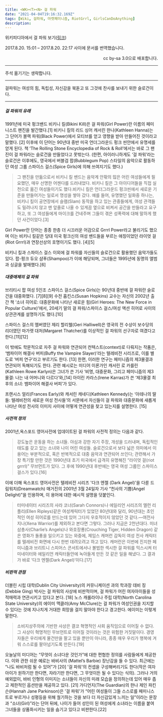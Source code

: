 ```yaml
---
title: <WK><T><N> 걸 파워
date: "2021-04-04T19:16:32.169Z"
tags: [Wiki, 걸파워, 마켓페미니즘, RiotGrrl, GirlsCanDoAnything]
description: 
---
```


위키피디아에서 걸 파워 보기(<a href="https://ko.wikipedia.org/wiki/%EA%B1%B8_%ED%8C%8C%EC%9B%8C" target="_blank" rel="noopener noreferrer">링크</a>)

2017.8.20. 15:01 – 2017.8.20. 22:17 사이에 문서를 번역했습니다.

<p style="text-align: right;">cc by-sa 3.0으로 배포합니다.</p>

---

주석 옮기기는 생략합니다. 

---

걸파워는 여성의 힘, 독립성, 자신감을 북돋고 또 그것에 찬사를 보내기 위한 슬로건이다.

---

##### 걸 파워의 유래

1991년에 미국 펑크밴드 비키니 킬(Bikini Kill)은 걸 파워(Girl Power)란 이름의 페미니스트 팬진을 발간했다.[1] 비키니 킬의 리드 싱어 캐서린 한나(Kathleen Hanna)는 그 단어가 블랙 파워(Black Power)에서 모티브를 얻고 영향을 받아 만들어진 것이라고 말했다. [2] 이후에 이 단어는 90년대 중반 미국 언더그라운드 펑크 씬안에서 유명세를 얻게 된다. 책 ‘The Rolling Stone Encyclopedia of Rock & Roll’에서는 바로 그 팬진이 걸 파워라는 슬로건을 만들었다고 못밖는다. (한편, 아이러니하게도 ‘걸 파워’라는 슬로건은 이후에도, 영국에서 버블검 팝(Bubblegum Pop) 스타일의 음악으로 활동하던 여성 그룹 스파이스 걸스(Spice Girls)에 의해 쓰여지기도 했다.)

> 그 팬진을 만듦으로서 비키니 킬 밴드는 음악계 안팎의 많은 어린 여성들에게 필요했던, 매우 선명한 어젠다를 드러내었다. 비키니 킬은 그 아이디어들을 직접 실천으로 옮긴 여성들이기도 했다.비키니 킬은 언더그라운드 펑크씬에서 새로운 기준을 만들어가는 일로서 명성을 쌓아 갔다. 예를 들어, 유명했던 일화중 하나는, 비키니 킬이 공연장에서 슬램(Slam) 동작을 하고 있는 관중들에게, 여성 관객들도 밀려나지 않고 맨 앞줄로 나올 수 있게끔 옆으로 비켜서 공간을 만들라고 요구하고, 또 그 여성들에게 마이크를 건네주며 그들이 겪은 성폭력에 대해 말하게 했던 사건이었다.[3]

Girl Power란 단어는 종종 한층 더 시끄러운 어감으로 Grrrl Power라고 불리기도 했으며 이는 비키니 킬같은 당대 미국 펑크신의 여성 밴드들을 부르는 애칭이었던 라이엇 걸(Riot Grrrl)과 연장선상의 호명이기도 했다. [4][5]

비키니 킬과 스파이스 걸스 이외에 걸 파워를 자신들의 슬로건으로 활용했던 음악가들도 있다. 팝-펑크 듀오 샴푸(Shampoo)가 이에 해당되며, 그녀들은 1995년에 동명의 앨범과 싱글을 발매했다.[6]

##### 대중매체의 걸 파워

브리티시 팝 여성 5인조 스파이스 걸스(Spice Girls)는 90년대 중반에 걸 파워란 슬로건을 대중화했다. [7][8][9] 수전 홉킨스(Susan Hopkins) 교수는 자신의 2002년 출간 책 ‘소녀 히어로: 대중문화에 나타난 새로운 힘(Girl Heroes: The New Force in Popular Culture)’에서, 20세기 말의 걸 파워/스파이스 걸스/여성 액션 히어로 사이의 상관관계를 설명하기도 했다.[10]

스파이스 걸스의 멤버였던 제리 할리웰(Geri Halliwell)은 영국의 전 수상이 보수당의 리더였던 마가렛 대처(Margaret Thatcher)를 이상적인 걸 파워의 선구자로 여겼다고 한다.[11][12]

이 밖에도 학문적으로 자주 걸 파워와 연관되어 컨텍스트(context)로 다뤄지는 작품은, ‘뱀파이어 해결사 버피(Buffy the Vampire Slayer)’라는 텔레비전 시리즈로, 이를 별도로 ‘버피 연구’라고 부르기도 한다. [13] 한편, 이러한 연구는 페미니즘의 제3물결과 연관되어 독해되기도 한다. 관련 예시로는 미디어 이론가인 캐서린 로 카를린 (Kathleen Rowe Karlyn)은 그녀가 쓴 기사 ‘비명, 대중문화, 그리고 페미니즘의 제3 물결: 나는 내 어머니와 다르다’와,[14] 아이린 카라스(Irene Karras)가 쓴 ‘제3물결 최후의 소녀: 뱀파이어 해결사 버피’가 있다.

프랜시스 얼리(Frances Early)와 캐서린 캐네디(Kathleen Kennedy)는 ‘아테나의 딸들: 텔레비전의 새로운 여성 전사들’의 서문에서 자신들이 걸 파워와 대중문화에 새롭게 나타난 여성 전사의 이미지 사이에 어떻게 연관성을 찾고 있는지를 설명한다. [15]

##### 사전적 정의

2001년,옥스포드 영어사전에 업데이트된 걸 파워의 사전적 정의는 다음과 같다.

> 강도높은 운동을 하는 소녀들. 야심과 강한 자기 주장, 개성을 드러내며, 독립적인 태도를 갖고 있는 소녀와 나이 어린 여성들. 슬로건으로서 보다 넓은 의미에서 이 용어는 부분적으로, 혹은 반복적으로 대중 음악과 연관되어 쓰인다; 관련해서 가장 특기할 만한 것은 1990년대 초기 미국에서 급격히 유명해진 “라이엇 걸(riot grrrl)” 무브먼트가 있다. 그 후에 1990년대 후반에는 영국 여성 그룹인 스파이스 걸스가 있다.[16]

이에 더해 옥스포드 영어사전은 텔레비전 시리즈 '다크 엔젤 (Dark Angel)'을 다룬 드림워치(Dreamwatch) 매거진의 2001년 3월 24일자 기사 “천사의 기쁨(Angel Delight)”을 인용하며, 이 용어에 대한 예시적 설명을 덧붙인다.

> 터미네이터 시리즈의 사라 코너(Sarah Connors)나 에일리언 시리즈의 엘런 리플리(Ellen Ripleys)같은 여성캐릭터가 있었던 80년대와 달리, 90년대는 초인적인 여성 히어로를 만드는데 있어 그다지 우호적이지 않았던 것 같다.—여전사 지나(Xena Warrior)를 제외하고 본다면 그렇다. 그러나 지금은 2천년대다. 미녀 삼총사(Charlie’s Angels)나 와호장룡(Crouching Tiger, Hidden Dragon) 같은 영화가 돌풍을 일으키고 있는 와중에, 제임스 캐머런 감독이 여성 전사 캐릭터를 텔레비전 화면에 다시 한번 데려오려고 하고 있다. 캐머런은 이번에 진지한 페미니즘과 브리트니 스피어스 콘서트에서나 볼법한 섹시한 걸 파워를 믹스시켜 터미네이터와 에일리언 캐릭터들안에 녹아들게 만든 것 같은 일을 해냈다. 그 결과가 바로 ‘다크 엔젤(Dark Angel)’이다.[17]


##### 비판적 관점

더블린 시립 대학(Dublin City University)의 커뮤니케이션 과의 학과장 데비 징(Debbie Ging) 박사는 걸 파워의 사상에 비판적이며, 걸 파워가 어린 여자아이들을 성적매력과 연관시키고 있다고 본다. [18]
노스 캐롤라이나 주립 대학(North Carolina State University)의 에이미 맥클러(Amy McClure)는 걸 파워가 여성인권을 지지할 수 있다는 것에 지나치게 거대한 희망을 걸지 말아야 한다고 경고한다. 에이미는 이렇게 말한다.

> 소비지상주의에 기반한 사상은 결코 혁명적인 사회 움직임으로 이어질 수 없다. 그 사상이 혁명적인 무브먼트로 이어질 것이라는 것은 위험한 거짓말이다. 경영자들은 우리에게 물건만을 팔고 있을 뿐만이 아니라, 종종 매우 우리가 행복에 겨워 스스로를 팔아넘기도록 만든다.[19]

오늘날의 미디어는 “무엇이 소녀다운 것인가”에 대한 편협한 정의를 사람들에게 제공한다. 이와 관한 쉬운 예로는 바비사의 (Mattel’s Barbie) 장난감을 들 수 있다. 최근에는 “나도 바비처럼 될 수 있어”가 [20] '걸 파워'의 컨셉을 구성해버리기도 한다(작은 여자아이가 원하기만 한다면, 자라기만 한다면, 그 무엇이든 될 수 있다는 식의). 그러나 거의 예외없이, 바비 인형의 이미지는 소녀들이 자신의 미래 모습을 정의하는데 있어 매우 좁고 제한적인 옵션만을 제공하고 있다. [21] 가디언지(The Guardian)의 한나 제인 파킨슨(Hannah Jane Parkinson)은 '걸 파워'가 “어린 여성들이 그들 스스로를 페미니스트로 부르거나 성평등을 위해 궐기하는 것을 보다 더 자신감있게 느끼는 일”이라는 문장과 “소녀(Girl)”라는 단어 뒤에, 나이가 들어 성인이 된 여성에게 소녀라는 이름을 붙여 그녀들을 상품화시키는 일을 숨기고 있다고 비판한다.[22]
